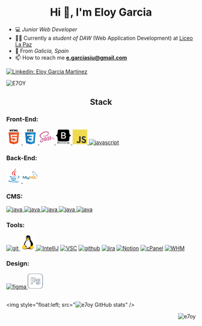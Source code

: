 
<h1 align="center">Hi 👋, I'm Eloy Garcia</h1>

- 💻 <em>Junior Web Developer</em>
- 👨‍💻 Currently a <em>student of DAW</em> (Web Application Development) at <a href="https://fp.liceolapaz.com/">Liceo La Paz</a>
- 📍 From <em>Galicia, Spain</em>
- 📫 How to reach me **e.garciasiu@gmail.com**

[![Linkedin:  Eloy Garcia Martinez ](https://img.shields.io/badge/-EloyGarciaMartinez-blue?style=flat-square&logo=Linkedin&logoColor=white&link=https://www.linkedin.com/in/eloy-garcia-martinez-189525208/)](https://www.linkedin.com/in/eloy-garcia-martinez-189525208/)

<p align="left"> <img src="https://komarev.com/ghpvc/?username=E7OY&label=Profile%20views&color=0e75b6&style=flat" alt="E7OY" /> </p>

<h2 align="center">Stack</h2>
<p align="left"> 
  <h3 align="left">Front-End:</h3>
  <a href="#"> <img src="https://raw.githubusercontent.com/devicons/devicon/master/icons/html5/html5-original-wordmark.svg" alt="html5" width="40" height="40"/> </a> 
  <a href="https://www.w3schools.com/css/" target="_blank" rel="noreferrer"> <img src="https://raw.githubusercontent.com/devicons/devicon/master/icons/css3/css3-original-wordmark.svg" alt="css3" width="40" height="40"/> </a> 
  <a href="https://sass-lang.com" target="_blank" rel="noreferrer"> <img src="https://raw.githubusercontent.com/devicons/devicon/master/icons/sass/sass-original.svg" alt="sass" width="40" height="40"/> </a>
  <a href="https://getbootstrap.com" target="_blank" rel="noreferrer"> <img src="https://raw.githubusercontent.com/devicons/devicon/master/icons/bootstrap/bootstrap-plain-wordmark.svg" alt="bootstrap" width="40" height="40"/> </a> 
  <a href="https://developer.mozilla.org/en-US/docs/Web/JavaScript" target="_blank" rel="noreferrer"> <img src="https://raw.githubusercontent.com/devicons/devicon/master/icons/javascript/javascript-original.svg" alt="javascript" width="40" height="40"/> </a>
    <a href="https://blog.artegrafico.net/wp-content/uploads/2019/02/jQuery-logo.png" target="_blank" rel="noreferrer"> <img src="https://blog.artegrafico.net/wp-content/uploads/2019/02/jQuery-logo.png" alt="javascript" width="40" height="40"/> </a> 

  <h3 align="left">Back-End:</h3>
  <a href="https://www.java.com" target="_blank" rel="noreferrer"> <img src="https://raw.githubusercontent.com/devicons/devicon/master/icons/java/java-original.svg" alt="java" width="40" height="40"/> </a> 
  <a href="https://www.mysql.com/" target="_blank" rel="noreferrer"> <img src="https://raw.githubusercontent.com/devicons/devicon/master/icons/mysql/mysql-original-wordmark.svg" alt="mysql" width="40" height="40"/> </a> 
     
  <h3 align="left">CMS:</h3>
  <a href="https://upload.wikimedia.org/wikipedia/commons/9/93/Wordpress_Blue_logo.png" target="_blank" rel="noreferrer"> <img src="https://upload.wikimedia.org/wikipedia/commons/9/93/Wordpress_Blue_logo.png" alt="java" width="40" height="40"/> </a> 
  <a href="https://upload.wikimedia.org/wikipedia/commons/thumb/2/2a/WooCommerce_logo.svg/1200px-WooCommerce_logo.svg.png" target="_blank" rel="noreferrer"> <img src="https://upload.wikimedia.org/wikipedia/commons/thumb/2/2a/WooCommerce_logo.svg/1200px-WooCommerce_logo.svg.png" alt="java" width="50" height="30"/> </a> 
    <a href="https://www.joopbox.com/wp-content/uploads/2015/12/Joomla-logo.png" target="_blank" rel="noreferrer"> <img src="https://www.joopbox.com/wp-content/uploads/2015/12/Joomla-logo.png" alt="java" width="60" height="40"/> </a> 
        <a href="https://upload.wikimedia.org/wikipedia/commons/b/b7/Moodle-1-740x380.png" target="_blank" rel="noreferrer"> <img src="https://upload.wikimedia.org/wikipedia/commons/b/b7/Moodle-1-740x380.png" alt="java" width="60" height="40"/> </a> 
            <a href="https://upload.wikimedia.org/wikipedia/commons/thumb/c/c5/Prestashop.svg/2389px-Prestashop.svg.png" target="_blank" rel="noreferrer"> <img src="https://upload.wikimedia.org/wikipedia/commons/thumb/c/c5/Prestashop.svg/2389px-Prestashop.svg.png" alt="java" width="50" height="40"/> </a> 





   
   <h3 align="left">Tools:</h3>
  <a href="https://git-scm.com/" target="_blank" rel="noreferrer"> <img src="https://www.vectorlogo.zone/logos/git-scm/git-scm-icon.svg" alt="git" width="40" height="40"/> </a> 
  <a href="https://www.linux.org/" target="_blank" rel="noreferrer"> <img src="https://raw.githubusercontent.com/devicons/devicon/master/icons/linux/linux-original.svg" alt="linux" width="40" height="40"/> </a>
<a href="#"> <img src="https://upload.wikimedia.org/wikipedia/commons/9/9c/IntelliJ_IDEA_Icon.svg" alt="IntelliJ" width="40" height="40"/></a>
<a href="#"><img src="https://upload.wikimedia.org/wikipedia/commons/9/9a/Visual_Studio_Code_1.35_icon.svg" alt="VSC" width="40" height="40"/></a>
<a href="#"><img src="https://upload.wikimedia.org/wikipedia/commons/thumb/c/c2/GitHub_Invertocat_Logo.svg/200px-GitHub_Invertocat_Logo.svg.png" alt="github" width="40" height="40"/></a>
<a href="#"><img src="https://cdn.icon-icons.com/icons2/2699/PNG/512/atlassian_jira_logo_icon_170511.png" alt="jira" width="40" height="40" title="Jira"/></a>
<a href="#"><img src="https://upload.wikimedia.org/wikipedia/commons/4/45/Notion_app_logo.png" alt="Notion" width="40" height="40" title="Notion"/></a>
<a href="#"><img src="https://logonoid.com/images/c-panel-logo.png" alt="cPanel" width="100" height="30" title="cPanel"/></a>
<a href="#"><img src="https://www.webhostingworld.net/img/pages/whm-logo-new@2x.png" alt="WHM" width="80" height="40" title="WHM"/></a>



  <h3 align="left">Design:</h3>
  <a href="https://www.figma.com/" target="_blank" rel="noreferrer"> <img src="https://www.vectorlogo.zone/logos/figma/figma-icon.svg" alt="figma" width="40" height="40"/> </a> 
  <a href="https://www.photoshop.com/en" target="_blank" rel="noreferrer"> <img src="https://raw.githubusercontent.com/devicons/devicon/master/icons/photoshop/photoshop-line.svg" alt="photoshop" width="40" height="40"/> </a> 
  <br /><br />

<img style="float:left; src="![e7oy GitHub stats](https://github-readme-stats.vercel.app/api?username=E7OY&show_icons=true&theme=radical)" />


<img align="right" style="float:right;" src="https://github-readme-stats.vercel.app/api/top-langs?username=e7oy&show_icons=true&theme=radical&locale=en&layout=compact" alt="e7oy"  />


